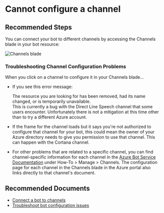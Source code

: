 <properties
	pageTitle="Cannot configure a channel"
	description="Cannot configure a channel"
	service="Microsoft.BotService"
	resource="botServices"
	authors="meetshamir"
	ms.author="v-kydela,jiruss,egorn,saziz"
	displayOrder="110"
	selfHelpType="resource"
	supportTopicIds="32688624"
	resourceTags=""
	productPesIds="16152"
	cloudEnvironments="public,BlackForest,Fairfax,Mooncake"
	articleId="E5DC946E-0FB9-40D6-B0EA-351D3C8AF16D"
/>
# Cannot configure a channel

## **Recommended Steps**

You can connect your bot to different channels by accessing the Channels blade in your bot resource:

![Channels blade](https://docs.microsoft.com/azure/bot-service/media/channels/connect-to-channels.png?view=azure-bot-service-4.0)

### **Troubleshooting Channel Configuration Problems**

When you click on a channel to configure it in your Channels blade...

* If you see this error message:

  The resource you are looking for has been removed, had its name changed, or is temporarily unavailable.<br>
  This is currently a bug with the Direct Line Speech channel that some users encounter. Unfortunately there is not a mitigation at this time other than to try a different Azure account.

* If the frame for the channel loads but it says you're not authorized to configure that channel for your bot, this could mean the owner of your Azure directory needs to give you permission to use that channel. This can happen with the Cortana channel.

* For other problems that are related to a specific channel, you can find channel-specific information for each channel in the [Azure Bot Service Documentation](https://docs.microsoft.com/azure/bot-service/?view=azure-bot-service-4.0) under How-To > Manage > Channels. The configuration page for each channel in the Channels blade in the Azure portal also links directly to that channel's document.

## **Recommended Documents**

* [Connect a bot to channels](https://docs.microsoft.com/azure/bot-service/bot-service-manage-channels)
* [Troubleshoot bot configuration issues](https://docs.microsoft.com/azure/bot-service/bot-service-troubleshoot-bot-configuration)

